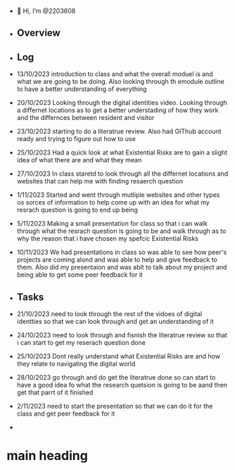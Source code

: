 - 👋 Hi, I’m @2203608
- ## Overview
- ## Log
- 13/10/2023 introduction to class and what the overall moduel is and what we are going to be doing. Also looking through th emodule outline to have a better understanding of everything 
- 20/10/2023 Looking through the digital identities video. Looking through a differnet locations as to get a better understading of how they work and the differnces between resident and visitor
- 23/10/2023 starting to do a literatrue review. Also had GIThub account ready and trying to figure out how to use
- 25/10/2023 Had a quick look at what Existential Risks are to gain a slight idea of what there are and what they mean
- 27/10/2023 In class staretd to look through all the differnet locations and websites that can help me with finding resaerch question
- 1/11/2023 Started and went through mutliple websites and other types os sorces of information to help come up with an idea for what my resrach question is going to end up being
- 5/11/2023 Making a small presentation for class so that i can walk through what the resrach question is going to be and walk through as to why the reason that i have chosen my spefcic Existential Risks
- 10/11/2023 We had presentations in class so was able to see how peer's projects are coming alond and was able to help and give feedback to them. Also did my presentaion and was ablt to talk about my project and being able to get some peer feedback for it 

- ## Tasks
- 21/10/2023 need to look through the rest of the vidoes of digital identties so that we can look through and get an understanding of it 
- 24/10/2023 need to look through and fisnish the literatrue review so that i can start to get my reserach question done
- 25/10/2023 Dont really understand what Existential Risks are and how they relate to navigating the digital world
- 28/10/2023 go through and do get the literatrue done so can start to have a good idea fo what the research quetsion is going to be aand then get that parrt of it finished
- 2/11/2023 need to start the presentation so that we can do it for the class and get peer feedback for it
-
# main heading
